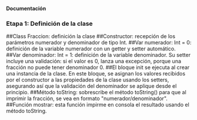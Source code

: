 **Documentación**

### Etapa 1: Definición de la clase

##Class Fraccion: definición la clase
##Constructor: recepción de los parámetros numerador y denominador de tipo Int.
##Var numerador: Int = 0: definición de la variable numerador con un getter y setter automático.
##Var denominador: Int = 1: definición de la variable denominador. Su setter incluye una validación: si el valor es 0, lanza una excepción, porque una fracción no puede tener denominador 0.
##El bloque init se ejecuta al crear una instancia de la clase. En este bloque, se asignan los valores recibidos por el constructor a las propiedades de la clase usando los setters, asegurando así que la validación del denominador se aplique desde el principio.
##Método toString: sobrescribe el método toString() para que al imprimir la fracción, se vea en formato "numerador/denominador".
##Función mostrar: esta función impirme en consola el resultado usando el método toString.
